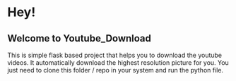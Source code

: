# Hey!
 ## Welcome to Youtube_Download
 This is simple flask based project that helps you to download the youtube videos. It automatically download the highest resolution picture for you.
 You just need to clone this folder / repo  in your system and run the python file.